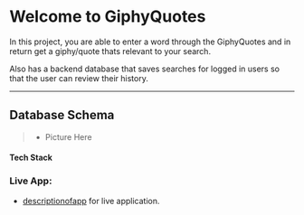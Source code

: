 Welcome to GiphyQuotes
===================


In this project, you are able to enter a word through the GiphyQuotes and in return get a giphy/quote thats relevant to your search.

Also has a backend database that saves searches for logged in users so that the user can review their history.

----------


Database Schema
-------------

> 
> - Picture Here


#### <i class="icon-pencil"></i> Tech Stack


### Live App:

 * [descriptionofapp](linknoquotes) for live application.
